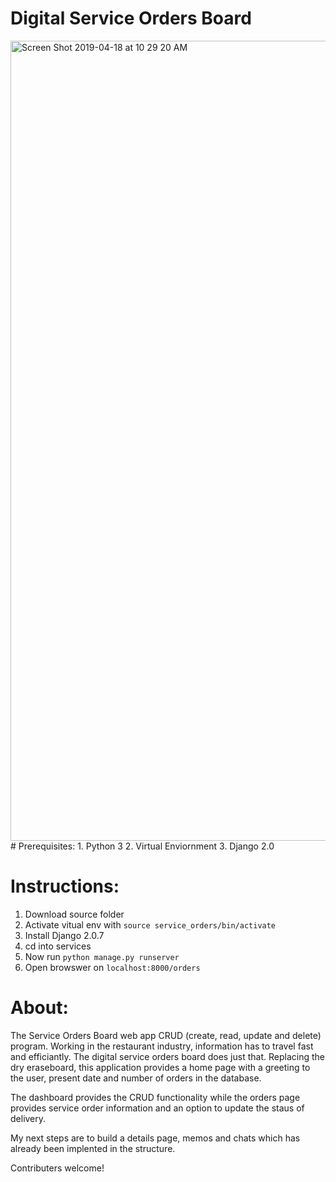 # Digital Service Orders Board
<img width="1280" alt="Screen Shot 2019-04-18 at 10 29 20 AM" src="https://user-images.githubusercontent.com/26306948/56369052-999af900-61c6-11e9-8e25-f74f36ec8ea4.png">
# Prerequisites:
1. Python 3
2. Virtual Enviornment
3. Django 2.0


# Instructions:
1. Download source folder
2. Activate vitual env with `source service_orders/bin/activate`
3. Install Django 2.0.7
4. cd into services
5. Now run `python manage.py runserver`
6. Open browswer on `localhost:8000/orders`

# About:

   The Service Orders Board web app CRUD (create, read, update and delete) program. 
Working in the restaurant industry, information has to travel fast and efficiantly.
The digital service orders board does just that. Replacing the dry eraseboard, this 
application provides a home page with a greeting to the user, present date and number 
of orders in the database. 

   The dashboard provides the CRUD functionality while the orders page provides service order
information and an option to update the staus of delivery.

   My next steps are to build a  details page, memos and chats which has already been implented in the structure.

Contributers welcome!

    


